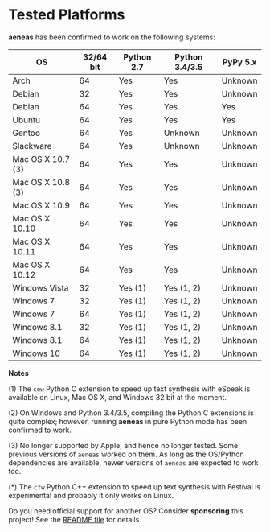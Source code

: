 # Tested Platforms 

**aeneas** has been confirmed to work on the following systems:

| OS                | 32/64 bit | Python 2.7 | Python 3.4/3.5 | PyPy 5.x |
|-------------------|-----------|------------|----------------|----------|
| Arch              | 64        | Yes        | Yes            | Unknown  |
| Debian            | 32        | Yes        | Yes            | Unknown  |
| Debian            | 64        | Yes        | Yes            | Yes      |
| Ubuntu            | 64        | Yes        | Yes            | Yes      |
| Gentoo            | 64        | Yes        | Unknown        | Unknown  |
| Slackware         | 64        | Yes        | Unknown        | Unknown  |
| Mac OS X 10.7 (3) | 64        | Yes        | Yes            | Unknown  |
| Mac OS X 10.8 (3) | 64        | Yes        | Yes            | Unknown  |
| Mac OS X 10.9     | 64        | Yes        | Yes            | Unknown  |
| Mac OS X 10.10    | 64        | Yes        | Yes            | Unknown  |
| Mac OS X 10.11    | 64        | Yes        | Yes            | Unknown  |
| Mac OS X 10.12    | 64        | Yes        | Yes            | Unknown  |
| Windows Vista     | 32        | Yes (1)    | Yes (1, 2)     | Unknown  |
| Windows 7         | 32        | Yes (1)    | Yes (1, 2)     | Unknown  |
| Windows 7         | 64        | Yes (1)    | Yes (1, 2)     | Unknown  |
| Windows 8.1       | 32        | Yes (1)    | Yes (1, 2)     | Unknown  |
| Windows 8.1       | 64        | Yes (1)    | Yes (1, 2)     | Unknown  |
| Windows 10        | 64        | Yes (1)    | Yes (1, 2)     | Unknown  |

**Notes**

(1) The ``cew`` Python C extension to speed up text synthesis
with eSpeak is available on Linux, Mac OS X,
and Windows 32 bit at the moment.

(2) On Windows and Python 3.4/3.5, compiling the Python C extensions
is quite complex; however, running **aeneas** in pure Python mode
has been confirmed to work.

(3) No longer supported by Apple, and hence no longer tested.
Some previous versions of ``aeneas`` worked on them.
As long as the OS/Python dependencies are available,
newer versions of ``aeneas`` are expected to work too.

(*) The ``cfw`` Python C++ extension to speed up text synthesis
with Festival is experimental and probably it only works on Linux.

Do you need official support for another OS?
Consider **sponsoring** this project!
See the
[README file](https://github.com/readbeyond/aeneas/README.md)
for details.
